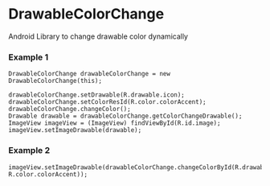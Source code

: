 # DrawableColorChange
Android Library to change drawable color dynamically

### Example 1
  
  	DrawableColorChange drawableColorChange = new DrawableColorChange(this);	
  
  	drawableColorChange.setDrawable(R.drawable.icon);
  	drawableColorChange.setColorResId(R.color.colorAccent);
  	drawableColorChange.changeColor();
  	Drawable drawable = drawableColorChange.getColorChangeDrawable();
  	ImageView imageView = (ImageView) findViewById(R.id.image);
  	imageView.setImageDrawable(drawable);
  
### Example 2
  
  	imageView.setImageDrawable(drawableColorChange.changeColorById(R.drawable.icon, R.color.colorAccent));
